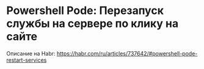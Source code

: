 # Powershell Pode: Перезапуск службы на сервере по клику на сайте

Описание на Habr: https://habr.com/ru/articles/737642/#powershell-pode-restart-services

